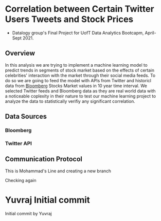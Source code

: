 

# Correlation between Certain Twitter Users Tweets and Stock Prices
* Datalogy group's Final Project for UofT Data Analytics Bootcapm, April-Sept 2021.

## Overview

In this analysis we are trying to implement a machine learning model to predict trends in segments of stock market based on the effects of certain celebrities' interaction with the market through their social media feeds. To do so we are going to feed the model with APIs from Twitter and historicl data from [Bloomberg](https://www.bloomberg.com/markets/stocks) Stocks Market values in 10 year time interval. We selected Twitter feeds and Bloomberg data as they are real world data with a noticeable coplexity in their nature to test our machine learning project to analyze the data to statistically verifiy any significant correlation.


## Data Sources



### Bloomberg



### Twitter API


## Communication Protocol




This is Mohammad's Line and creating a new branch

Checking again

# Yuvraj Initial commit
Initial commit by Yuvraj
